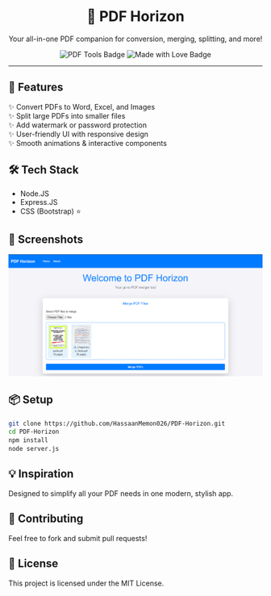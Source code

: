 
<h1 align="center">📄 PDF Horizon</h1>
<p align="center">Your all-in-one PDF companion for conversion, merging, splitting, and more!</p>

<div align="center">
  <img src="https://img.shields.io/badge/PDF%20Tools-Available-blue" alt="PDF Tools Badge" />
  <img src="https://img.shields.io/badge/Made%20with-❤️-red" alt="Made with Love Badge" />
</div>

---

## 🚀 Features
✨ Convert PDFs to Word, Excel, and Images  
✨ Split large PDFs into smaller files  
✨ Add watermark or password protection  
✨ User-friendly UI with responsive design  
✨ Smooth animations & interactive components

## 🛠️ Tech Stack
- Node.JS
- Express.JS
- CSS (Bootstrap) ⭐

## 📸 Screenshots
![Demo](public/ss.png)

## 📦 Setup
```bash
git clone https://github.com/HassaanMemon026/PDF-Horizon.git
cd PDF-Horizon
npm install
node server.js
```

## 💡 Inspiration
Designed to simplify all your PDF needs in one modern, stylish app.

## 🤝 Contributing
Feel free to fork and submit pull requests!

## 📄 License
This project is licensed under the MIT License.
